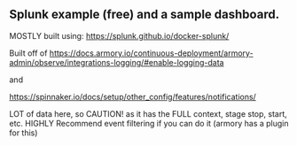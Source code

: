 ## Splunk example (free) and a sample dashboard.  

MOSTLY built using:
https://splunk.github.io/docker-splunk/


Built off of 
https://docs.armory.io/continuous-deployment/armory-admin/observe/integrations-logging/#enable-logging-data

and

https://spinnaker.io/docs/setup/other_config/features/notifications/

LOT of data here, so CAUTION!  as it has the FULL context, stage stop, start, etc.  HIGHLY Recommend event filtering if you can do it (armory has a plugin for this)

